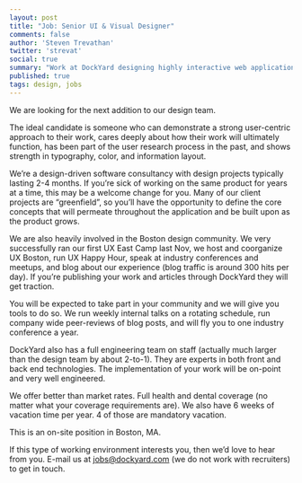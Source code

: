```yaml
---
layout: post
title: "Job: Senior UI & Visual Designer"
comments: false
author: 'Steven Trevathan'
twitter: 'strevat'
social: true
summary: "Work at DockYard designing highly interactive web applications!"
published: true
tags: design, jobs
---
```


We are looking for the next addition to our design team.

The ideal candidate is someone who can demonstrate a strong user-centric approach to their work, cares deeply about how their work will ultimately function, has been part of the user research process in the past, and shows strength in typography, color, and information layout.

We’re a design-driven software consultancy with design projects typically lasting 2-4 months. If you’re sick of working on the same product for years at a time, this may be a welcome change for you. Many of our client projects are “greenfield”, so you’ll have the opportunity to define the core concepts that will permeate throughout the application and be built upon as the product grows.

We are also heavily involved in the Boston design community. We very successfully ran our first UX East Camp last Nov, we host and coorganize UX Boston, run UX Happy Hour, speak at industry conferences and meetups, and blog about our experience (blog traffic is around 300 hits per day). If you’re publishing your work and articles through DockYard they will get traction.

You will be expected to take part in your community and we will give you tools to do so. We run weekly internal talks on a rotating schedule, run company wide peer-reviews of blog posts, and will fly you to one industry conference a year.

DockYard also has a full engineering team on staff (actually much larger than the design team by about 2-to-1). They are experts in both front and back end technologies. The implementation of your work will be on-point and very well engineered.

We offer better than market rates. Full health and dental coverage (no matter what your coverage requirements are). We also have 6 weeks of vacation time per year. 4 of those are mandatory vacation.

This is an on-site position in Boston, MA.

If this type of working environment interests you, then we’d love to hear from you. E-mail us at jobs@dockyard.com (we do not work with recruiters) to get in touch.